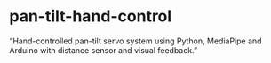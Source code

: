 # pan-tilt-hand-control
“Hand-controlled pan-tilt servo system using Python, MediaPipe and Arduino with distance sensor and visual feedback.”
